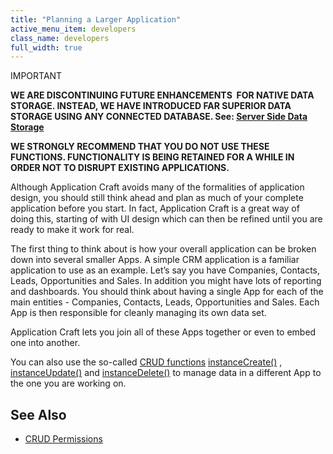 ```yaml
---
title: "Planning a Larger Application"
active_menu_item: developers
class_name: developers
full_width: true
---
```



IMPORTANT

**WE ARE DISCONTINUING FUTURE ENHANCEMENTS  FOR NATIVE DATA STORAGE. INSTEAD, WE HAVE INTRODUCED FAR SUPERIOR DATA STORAGE USING ANY CONNECTED DATABASE. See: [Server Side Data Storage](../../../data-storage/server-side-data-storage/)**

**WE STRONGLY RECOMMEND THAT YOU DO NOT USE THESE FUNCTIONS. FUNCTIONALITY IS BEING RETAINED FOR A WHILE IN ORDER NOT TO DISRUPT EXISTING APPLICATIONS.**

Although Application Craft avoids many of the formalities of application design, you should still think ahead and plan as much of your complete application before you start. In fact, Application Craft is a great way of doing this, starting of with UI design which can then be refined until you are ready to make it work for real.

The first thing to think about is how your overall application can be broken down into several smaller Apps. A simple CRM application is a familiar application to use as an example. Let’s say you have Companies, Contacts, Leads, Opportunities and Sales. In addition you might have lots of reporting and dashboards. You should think about having a single App for each of the main entities - Companies, Contacts, Leads, Opportunities and Sales. Each App is then responsible for cleanly managing its own data set.

Application Craft lets you join all of these Apps together or even to embed one into another.

You can also use the so-called [CRUD functions](crud--create-read-update-dele) [instanceCreate()](../../../scripting-apis/client-api/instance-data-functions/instancecreate) , [instanceUpdate()](../../../scripting-apis/client-api/instance-data-functions/instancesave) and [instanceDelete()](../../../scripting-apis/client-api/instance-data-functions/instancedelete) to manage data in a different App to the one you are working on.

## **See Also**

 - [CRUD Permissions](crud-in-detail/using-ac-app-storage/crud-permissions)

